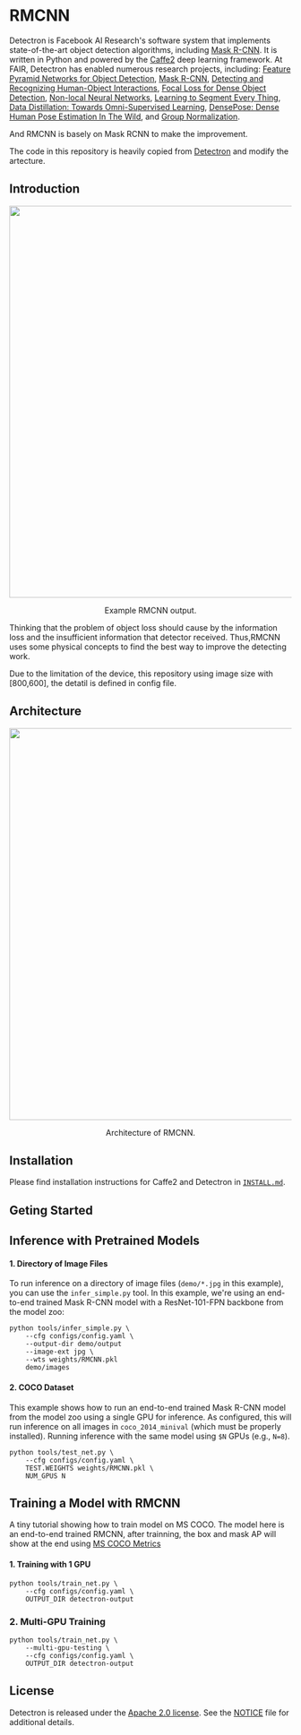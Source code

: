 # RMCNN
Detectron is Facebook AI Research's software system that implements state-of-the-art object detection algorithms, including [Mask R-CNN](https://arxiv.org/abs/1703.06870). It is written in Python and powered by the [Caffe2](https://github.com/caffe2/caffe2) deep learning framework.
At FAIR, Detectron has enabled numerous research projects, including: [Feature Pyramid Networks for Object Detection](https://arxiv.org/abs/1612.03144), [Mask R-CNN](https://arxiv.org/abs/1703.06870), [Detecting and Recognizing Human-Object Interactions](https://arxiv.org/abs/1704.07333), [Focal Loss for Dense Object Detection](https://arxiv.org/abs/1708.02002), [Non-local Neural Networks](https://arxiv.org/abs/1711.07971), [Learning to Segment Every Thing](https://arxiv.org/abs/1711.10370), [Data Distillation: Towards Omni-Supervised Learning](https://arxiv.org/abs/1712.04440), [DensePose: Dense Human Pose Estimation In The Wild](https://arxiv.org/abs/1802.00434), and [Group Normalization](https://arxiv.org/abs/1803.08494).

And RMCNN is basely on Mask RCNN to make the improvement.

The code in this repository is heavily copied from [Detectron](https://github.com/facebookresearch/Detectron) and modify the artecture.



## Introduction

<div align="center">
  <img src="demo_/output/33823288584_1d21cf0a26_k_example_output.jpg" width="700px" />
  <p>Example RMCNN output.</p>
</div>

Thinking that the problem of object loss should cause by the information loss and the insufficient information that detector received. Thus,RMCNN uses some physical concepts to find the best way to improve the detecting work. 

Due to the limitation of the device, this repository using image size with [800,600], the detatil is defined in config file.

## Architecture

<div align="center">
  <img src="" width="700px" />
  <p>Architecture of RMCNN.</p>
</div>



## Installation

Please find installation instructions for Caffe2 and Detectron in [`INSTALL.md`](INSTALL.md).
## Geting Started

## Inference with Pretrained Models

#### 1. Directory of Image Files
To run inference on a directory of image files (`demo/*.jpg` in this example), you can use the `infer_simple.py` tool. In this example, we're using an end-to-end trained Mask R-CNN model with a ResNet-101-FPN backbone from the model zoo:

```
python tools/infer_simple.py \
    --cfg configs/config.yaml \
    --output-dir demo/output
    --image-ext jpg \
    --wts weights/RMCNN.pkl
    demo/images
```

#### 2. COCO Dataset
This example shows how to run an end-to-end trained Mask R-CNN model from the model zoo using a single GPU for inference. As configured, this will run inference on all images in `coco_2014_minival` (which must be properly installed).
Running inference with the same model using `$N` GPUs (e.g., `N=8`).
```
python tools/test_net.py \
    --cfg configs/config.yaml \
    TEST.WEIGHTS weights/RMCNN.pkl \
    NUM_GPUS N
```

## Training a Model with RMCNN
A tiny tutorial showing how to train model on MS COCO.
The model here is an end-to-end trained RMCNN, after trainning, the box and mask AP will show at the end using [MS COCO Metrics](http://cocodataset.org/#detection-eval)

#### 1. Training with 1 GPU

```
python tools/train_net.py \
    --cfg configs/config.yaml \
    OUTPUT_DIR detectron-output
```

### 2. Multi-GPU Training
```
python tools/train_net.py \
    --multi-gpu-testing \
    --cfg configs/config.yaml \
    OUTPUT_DIR detectron-output
```


## License

Detectron is released under the [Apache 2.0 license](https://github.com/facebookresearch/detectron/blob/master/LICENSE). See the [NOTICE](https://github.com/facebookresearch/detectron/blob/master/NOTICE) file for additional details.


